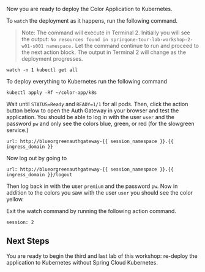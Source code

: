 Now you are ready to deploy the Color Application to Kubernetes.

To `watch` the deployment as it happens, run the following command.
> Note: The command will execute in Terminal 2.
> Initially you will see the output: `No resources found in springone-tour-lab-workshop-2-w01-s001 namespace.`
> Let the command continue to run and proceed to the next action block.
> The output in Terminal 2 will change as the deployment progresses.
```execute-2
watch -n 1 kubectl get all
```

To deploy everything to Kubernetes run the following command

```execute-1
kubectl apply -Rf ~/color-app/k8s
```

Wait until `STATUS=Ready` and `READY=1/1` for all pods. Then, click the action button below to open the Auth Gateway in your browser and test the application.
You should be able to log in with the user `user` and the password `pw` and only see the colors blue, green, or red (for the slowgreen service.)

```dashboard:open-url
url: http://blueorgreenauthgateway-{{ session_namespace }}.{{ ingress_domain }}
```

Now log out by going to

```dashboard:open-url
url: http://blueorgreenauthgateway-{{ session_namespace }}.{{ ingress_domain }}/logout
```

Then log back in with the user `premium` and the password `pw`.
Now in addition to the colors you saw with the user `user` you should see the color yellow.

Exit the watch command by running the following action command.

```terminal:interrupt
session: 2
```

## Next Steps
You are ready to begin the third and last lab of this workshop: re-deploy the application to Kubernetes without Spring Cloud Kubernetes.
